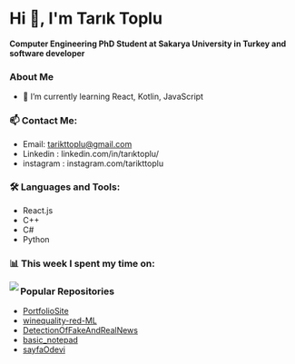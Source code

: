 # Hi 👋, I'm Tarık Toplu

**Computer Engineering PhD Student at Sakarya University in Turkey and software developer**

### About Me
- 🌱 I’m currently learning React, Kotlin, JavaScript

### 📫 Contact Me:
- Email: tarikttoplu@gmail.com
- Linkedin : linkedin.com/in/tarıktoplu/
- instagram : instagram.com/tarikttoplu

### 🛠️ Languages and Tools:
- React.js
- C++
- C#
- Python

### 📊 This week I spent my time on:
<img align="left"  src="https://github-readme-stats-self-two-69.vercel.app/api?username=tariktoplu&show_icons=true&hide_border=true" />

### Popular Repositories
- [PortfolioSite](https://github.com/tariktoplu/PortfolioSite)
- [winequality-red-ML](https://github.com/tariktoplu/winequality-red-ML)
- [DetectionOfFakeAndRealNews](https://github.com/tariktoplu/DetectionOfFakeAndRealNews)
- [basic_notepad](https://github.com/tariktoplu/basic_notepad)
- [sayfaOdevi](https://github.com/tariktoplu/sayfaOdevi)
